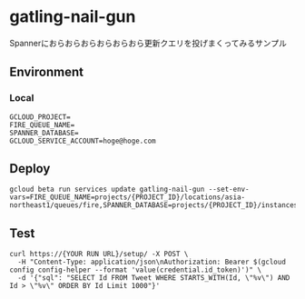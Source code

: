 # gatling-nail-gun
Spannerにおらおらおらおらおらおら更新クエリを投げまくってみるサンプル

## Environment

### Local

```
GCLOUD_PROJECT=
FIRE_QUEUE_NAME=
SPANNER_DATABASE=
GCLOUD_SERVICE_ACCOUNT=hoge@hoge.com
```

## Deploy

```
gcloud beta run services update gatling-nail-gun --set-env-vars=FIRE_QUEUE_NAME=projects/{PROJECT_ID}/locations/asia-northeast1/queues/fire,SPANNER_DATABASE=projects/{PROJECT_ID}/instances/{INSTNCE}/databases/{DATABASE}
```

## Test

```
curl https://{YOUR RUN URL}/setup/ -X POST \
  -H "Content-Type: application/json\nAuthorization: Bearer $(gcloud config config-helper --format 'value(credential.id_token)')" \
  -d '{"sql": "SELECT Id FROM Tweet WHERE STARTS_WITH(Id, \"%v\") AND Id > \"%v\" ORDER BY Id Limit 1000"}'
```